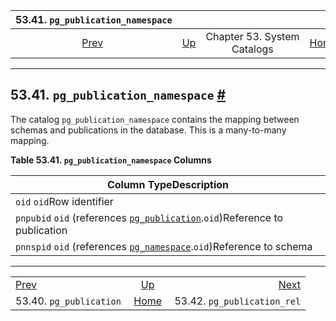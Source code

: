 

|               53.41. `pg_publication_namespace`              |                                                   |                             |                                                       |                                                                      |
| :----------------------------------------------------------: | :------------------------------------------------ | :-------------------------: | ----------------------------------------------------: | -------------------------------------------------------------------: |
| [Prev](catalog-pg-publication.html "53.40. pg_publication")  | [Up](catalogs.html "Chapter 53. System Catalogs") | Chapter 53. System Catalogs | [Home](index.html "PostgreSQL 17devel Documentation") |  [Next](catalog-pg-publication-rel.html "53.42. pg_publication_rel") |

***

## 53.41. `pg_publication_namespace` [#](#CATALOG-PG-PUBLICATION-NAMESPACE)

The catalog `pg_publication_namespace` contains the mapping between schemas and publications in the database. This is a many-to-many mapping.

**Table 53.41. `pg_publication_namespace` Columns**

| Column TypeDescription                                                                                                             |
| ---------------------------------------------------------------------------------------------------------------------------------- |
| `oid` `oid`Row identifier                                                                                                          |
| `pnpubid` `oid` (references [`pg_publication`](catalog-pg-publication.html "53.40. pg_publication").`oid`)Reference to publication |
| `pnnspid` `oid` (references [`pg_namespace`](catalog-pg-namespace.html "53.32. pg_namespace").`oid`)Reference to schema            |

***

|                                                              |                                                       |                                                                      |
| :----------------------------------------------------------- | :---------------------------------------------------: | -------------------------------------------------------------------: |
| [Prev](catalog-pg-publication.html "53.40. pg_publication")  |   [Up](catalogs.html "Chapter 53. System Catalogs")   |  [Next](catalog-pg-publication-rel.html "53.42. pg_publication_rel") |
| 53.40. `pg_publication`                                      | [Home](index.html "PostgreSQL 17devel Documentation") |                                          53.42. `pg_publication_rel` |

